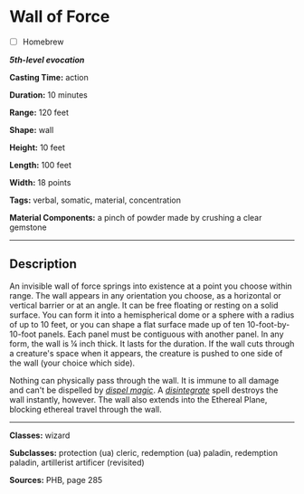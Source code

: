 # Wall of Force

- [ ] Homebrew

***5th-level evocation***

**Casting Time:** action

**Duration:** 10 minutes

**Range:** 120 feet

**Shape:** wall

**Height:** 10 feet

**Length:** 100 feet

**Width:** 18 points

**Tags:** verbal, somatic, material, concentration

**Material Components:** a pinch of powder made by crushing a clear gemstone

---

## Description
An invisible wall of force springs into existence at a point you choose within range.
The wall appears in any orientation you choose, as a horizontal or vertical barrier or at an angle.
It can be free floating or resting on a solid surface.
You can form it into a hemispherical dome or a sphere with a radius of up to 10 feet, or you can shape a flat surface made up of ten 10-foot-by-10-foot panels.
Each panel must be contiguous with another panel.
In any form, the wall is &frac14; inch thick.
It lasts for the duration.
If the wall cuts through a creature's space when it appears, the creature is pushed to one side of the wall (your choice which side).

Nothing can physically pass through the wall.
It is immune to all damage and can't be dispelled by [*dispel magic*](./dispel-magic).
A [*disintegrate*](./disintegrate) spell destroys the wall instantly, however.
The wall also extends into the Ethereal Plane, blocking ethereal travel through the wall.

---

**Classes:** wizard

**Subclasses:** protection (ua) cleric, redemption (ua) paladin, redemption paladin, artillerist artificer (revisited)

**Sources:** PHB, page 285
